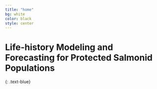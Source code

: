 ```yaml
---
title: "home"
bg: white
color: black
style: center
---
```

# Life-history Modeling and Forecasting for Protected Salmonid Populations
{: .text-blue}

